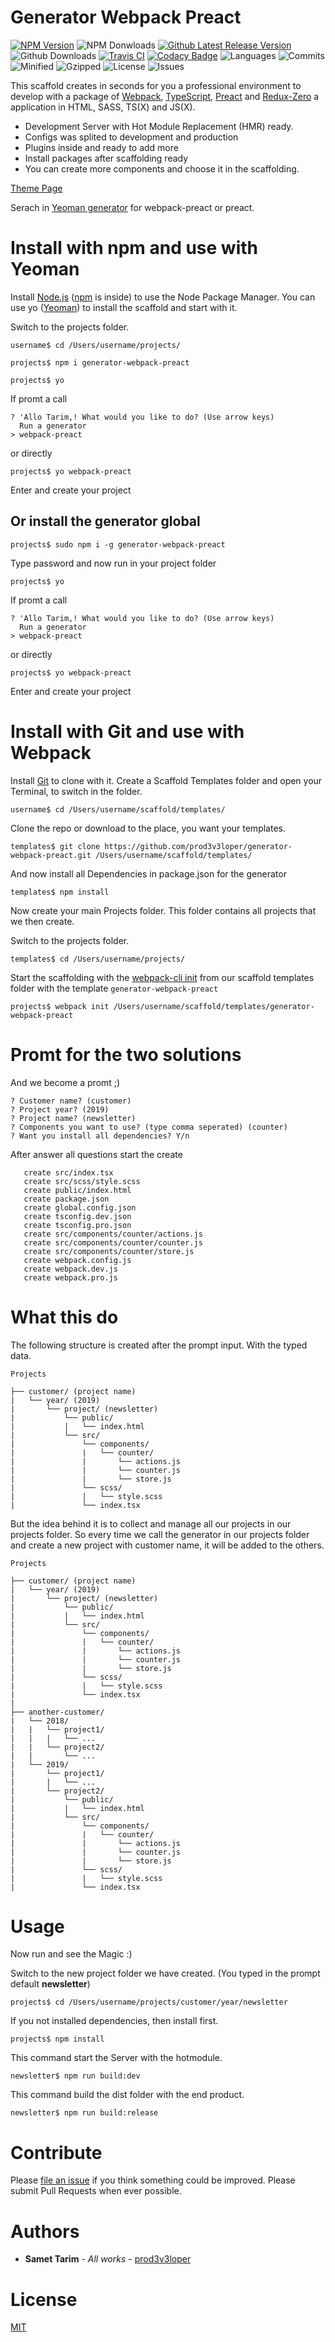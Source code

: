 # Generator Webpack Preact

[![NPM Version](https://img.shields.io/npm/v/generator-webpack-preact.svg?style=flat "NPM Version")](https://www.npmjs.com/package/generator-webpack-preact)
![NPM Donwloads](https://img.shields.io/npm/dw/generator-webpack-preact.svg?style=flat "NPM Donwloads")
[![Github Latest Release Version](https://img.shields.io/github/release/prod3v3loper/generator-webpack-preact.svg?style=flat "Github Latest Release Version")](https://github.com/prod3v3loper/generator-webpack-preact/releases)
![Github Downloads](https://img.shields.io/github/downloads/prod3v3loper/generator-webpack-preact/latest/total.svg?style=flat "Github Downloads")
[![Travis CI](https://img.shields.io/travis/prod3v3loper/generator-webpack-preact.svg?style=flat "Travis CI")](https://travis-ci.org/prod3v3loper/generator-webpack-preact)
[![Codacy Badge](https://api.codacy.com/project/badge/Grade/96c9667f61854441b426a81a96deb52a)](https://www.codacy.com/app/prod3v3loper/generator-webpack-preact?utm_source=github.com&amp;utm_medium=referral&amp;utm_content=prod3v3loper/generator-webpack-preact&amp;utm_campaign=Badge_Grade)
![Languages](https://img.shields.io/github/languages/count/prod3v3loper/generator-webpack-preact.svg?style=flat "Language Count")
![Commits](https://img.shields.io/github/commit-activity/m/prod3v3loper/generator-webpack-preact.svg?style=flat "Commit Activity")
![Minified](https://img.shields.io/bundlephobia/min/generator-webpack-preact.svg?style=flat "Minified")
![Gzipped](https://img.shields.io/bundlephobia/minzip/generator-webpack-preact.svg?style=flat "Minified & Gzipped")
![License](https://img.shields.io/npm/l/generator-webpack-preact.svg?style=flat "License")
![Issues](https://img.shields.io/github/issues/prod3v3loper/generator-webpack-preact.svg?style=flat "Issues")

This scaffold creates in seconds for you a professional environment to develop with a package of [Webpack](https://webpack.js.org/), [TypeScript](https://www.typescriptlang.org/), [Preact](https://preactjs.com/) and [Redux-Zero](https://matheusml1.gitbooks.io/redux-zero-docs/content/) a application in HTML, SASS, TS(X) and JS(X).

- Development Server with Hot Module Replacement (HMR) ready.
- Configs was splited to development and production
- Plugins inside and ready to add more
- Install packages after scaffolding ready
- You can create more components and choose it in the scaffolding.

[Theme Page](https://prod3v3loper.github.io/generator-webpack-preact/)

Serach in [Yeoman generator](https://yeoman.io/generators/) for webpack-preact or preact.

# Install with npm and use with Yeoman

Install [Node.js](https://nodejs.org/en/) ([npm](https://www.npmjs.com) is inside) to use the Node Package Manager.
You can use yo ([Yeoman](https://yeoman.io/)) to install the scaffold and start with it.

Switch to the projects folder.
```
username$ cd /Users/username/projects/
```

```
projects$ npm i generator-webpack-preact
```
```
projects$ yo
```
If promt a call
```
? 'Allo Tarim,! What would you like to do? (Use arrow keys)
  Run a generator
> webpack-preact
```
or directly
```
projects$ yo webpack-preact
```

Enter and create your project

## Or install the generator global

```
projects$ sudo npm i -g generator-webpack-preact
```
Type password and now run in your project folder
```
projects$ yo
```
If promt a call
```
? 'Allo Tarim,! What would you like to do? (Use arrow keys)
  Run a generator
> webpack-preact
```
or directly
```
projects$ yo webpack-preact
```

Enter and create your project

# Install with Git and use with Webpack

Install [Git](https://git-scm.com/) to clone with it.
Create a Scaffold Templates folder and open your Terminal, to switch in the folder.
```
username$ cd /Users/username/scaffold/templates/
```

Clone the repo or download to the place, you want your templates.
```
templates$ git clone https://github.com/prod3v3loper/generator-webpack-preact.git /Users/username/scaffold/templates/
```

And now install all Dependencies in package.json for the generator
```
templates$ npm install
```

Now create your main Projects folder. This folder contains all projects that we then create.

Switch to the projects folder.
```
templates$ cd /Users/username/projects/
```

Start the scaffolding with the [webpack-cli init](https://github.com/webpack/webpack-cli) from our scaffold templates folder with the template `generator-webpack-preact`
```
projects$ webpack init /Users/username/scaffold/templates/generator-webpack-preact
```

# Promt for the two solutions

And we become a promt ;)

```
? Customer name? (customer)
? Project year? (2019)
? Project name? (newsletter)
? Components you want to use? (type comma seperated) (counter)
? Want you install all dependencies? Y/n
```

After answer all questions start the create 
```
   create src/index.tsx
   create src/scss/style.scss
   create public/index.html
   create package.json
   create global.config.json
   create tsconfig.dev.json
   create tsconfig.pro.json
   create src/components/counter/actions.js
   create src/components/counter/counter.js
   create src/components/counter/store.js
   create webpack.config.js
   create webpack.dev.js
   create webpack.pro.js
```

# What this do

The following structure is created after the prompt input. With the typed data.

```
Projects

├── customer/ (project name)
|   └── year/ (2019)
|       └── project/ (newsletter)
|           └── public/
|           |   └── index.html
|           └── src/
|               └── components/
|               |   └── counter/
|               |       └── actions.js
|               |       └── counter.js
|               |       └── store.js
|               └── scss/
|               |   └── style.scss
|               └── index.tsx
```

But the idea behind it is to collect and manage all our projects in our projects folder. So every time we call the generator in our projects folder and create a new project with customer name, it will be added to the others.

```
Projects

├── customer/ (project name)
|   └── year/ (2019)
|       └── project/ (newsletter)
|           └── public/
|           |   └── index.html
|           └── src/
|               └── components/
|               |   └── counter/
|               |       └── actions.js
|               |       └── counter.js
|               |       └── store.js
|               └── scss/
|               |   └── style.scss
|               └── index.tsx
|
├── another-customer/
|   └── 2018/
|   |   └── project1/
|   |   |   └── ...
|   |   └── project2/
|   |       └── ...
|   └── 2019/
|       └── project1/
|       |   └── ...
|       └── project2/
|           └── public/
|           |   └── index.html
|           └── src/
|               └── components/
|               |   └── counter/
|               |       └── actions.js
|               |       └── counter.js
|               |       └── store.js
|               └── scss/
|               |   └── style.scss
|               └── index.tsx

```

# Usage

Now run and see the Magic :)

Switch to the new project folder we have created. (You typed in the prompt default **newsletter**)
```
projects$ cd /Users/username/projects/customer/year/newsletter
```
If you not installed dependencies, then install first.
```
projects$ npm install
```

This command start the Server with the hotmodule.
```
newsletter$ npm run build:dev
```
This command build the dist folder with the end product.
```
newsletter$ npm run build:release
```

# Contribute

Please [file an issue](https://github.com/prod3v3loper/generator-webpack-preact/issues) if you
think something could be improved. Please submit Pull Requests when ever
possible.

# Authors

* **Samet Tarim** - *All works* - [prod3v3loper](https://www.tnado.com/author/prod3v3loper/)

# License

[MIT](https://github.com/prod3v3loper/generator-webpack-preact/blob/master/LICENSE)
